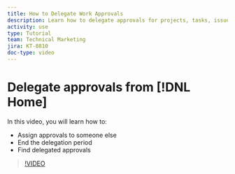 ```yaml
---
title: How to Delegate Work Approvals
description: Learn how to delegate approvals for projects, tasks, issues, and timecards to another user.
activity: use
type: Tutorial
team: Technical Marketing
jira: KT-8810
doc-type: video
---
```

# Delegate approvals from [!DNL Home]

In this video, you will learn how to:

* Assign approvals to someone else
* End the delegation period
* Find delegated approvals 

>[!VIDEO](https://video.tv.adobe.com/v/336094/?quality=12&learn=on&enablevpops)

<!---
learn more URLS
Delegate approval request
--->
